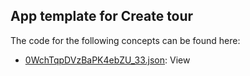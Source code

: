 ## App template for Create tour

The code for the following concepts can be found here: 
- [0WchTqpDVzBaPK4ebZU\_33.json](0WchTqpDVzBaPK4ebZU_33.json): View
